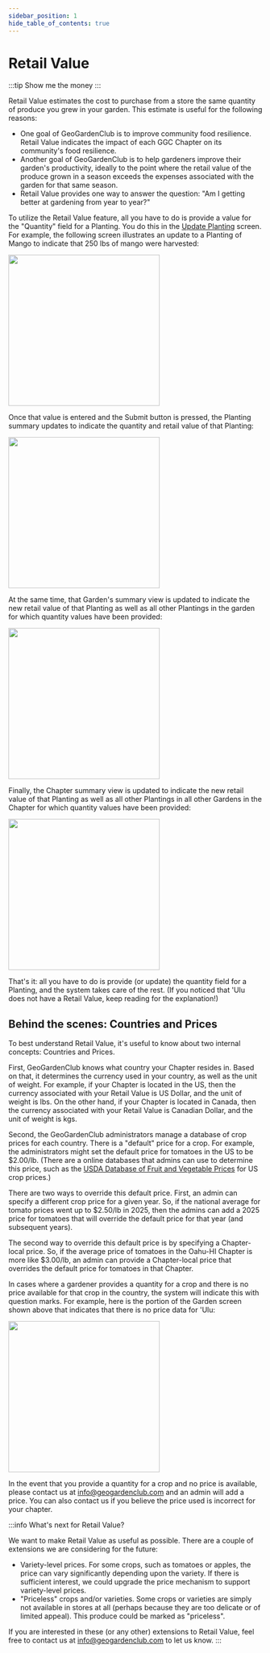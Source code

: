 ```yaml
---
sidebar_position: 1
hide_table_of_contents: true
---
```


# Retail Value

:::tip Show me the money
:::

Retail Value estimates the cost to purchase from a store the same quantity of produce you grew in your garden. This estimate is useful for the following reasons:

* One goal of GeoGardenClub is to improve community food resilience. Retail Value indicates the impact of each GGC Chapter on its community's food resilience. 
* Another goal of GeoGardenClub is to help gardeners improve their garden's productivity, ideally to the point where the retail value of the produce grown in a season exceeds the expenses associated with the garden for that same season.
* Retail Value provides one way to answer the question: "Am I getting better at gardening from year to year?"

To utilize the Retail Value feature, all you have to do is provide a value for the "Quantity" field for a Planting.  You do this in the [Update Planting](plantings.md#update-a-planting) screen. For example, the following screen illustrates an update to a Planting of Mango to indicate that 250 lbs of mango were harvested:

<img width="300" src="/img/user-guide/retail-value-quantity.png"/>

Once that value is entered and the Submit button is pressed, the Planting summary updates to indicate the quantity and retail value of that Planting:

<img width="300" src="/img/user-guide/retail-value-planting.png"/>

At the same time, that Garden's summary view is updated to indicate the new retail value of that Planting as well as all other Plantings in the garden for which quantity values have been provided:

<img width="300" src="/img/user-guide/retail-value-garden.png"/>

Finally, the Chapter summary view is updated to indicate the new retail value of that Planting as well as all other Plantings in all other Gardens in the Chapter for which quantity values have been provided:

<img width="300" src="/img/user-guide/retail-value-chapter.png"/>

 That's it: all you have to do is provide (or update) the quantity field for a Planting, and the system takes care of the rest.  (If you noticed that 'Ulu does not have a Retail Value, keep reading for the explanation!)

## Behind the scenes: Countries and Prices

To best understand Retail Value, it's useful to know about two internal concepts: Countries and Prices. 

First, GeoGardenClub knows what country your Chapter resides in. Based on that, it determines the currency used in your country, as well as the unit of weight. For example, if your Chapter is located in the US, then the currency associated with your Retail Value is US Dollar, and the unit of weight is lbs.  On the other hand, if your Chapter is located in Canada, then the currency associated with your Retail Value is Canadian Dollar, and the unit of weight is kgs. 

Second, the GeoGardenClub administrators manage a database of crop prices for each country. There is a "default" price for a crop. For example, the administrators might set the default price for tomatoes in the US to be $2.00/lb. (There are a online databases that admins can use to determine this price, such as the [USDA Database of Fruit and Vegetable Prices](https://ers.usda.gov/data-products/fruit-and-vegetable-prices) for US crop prices.) 

There are two ways to override this default price.  First, an admin can specify a different crop price for a given year. So, if the national average for tomato prices went up to $2.50/lb in 2025, then the admins can add a 2025 price for tomatoes that will override the default price for that year (and subsequent years).

The second way to override this default price is by specifying a Chapter-local price. So, if the average price of tomatoes in the Oahu-HI Chapter is more like $3.00/lb, an admin can provide a Chapter-local price that overrides the default price for tomatoes in that Chapter.

In cases where a gardener provides a quantity for a crop and there is no price available for that crop in the country, the system will indicate this with question marks. For example, here is the portion of the Garden screen shown above that indicates that there is no price data for 'Ulu:

<img width="300" src="/img/user-guide/retail-value-unknown.png"/>

In the event that you provide a quantity for a crop and no price is available, please contact us at info@geogardenclub.com and an admin will add a price. You can also contact us if you believe the price used is incorrect for your chapter.


:::info What's next for Retail Value?

We want to make Retail Value as useful as possible.  There are a couple of extensions we are considering for the future:

* Variety-level prices. For some crops, such as tomatoes or apples, the price can vary significantly depending upon the variety. If there is sufficient interest, we could upgrade the price mechanism to support variety-level prices. 
* "Priceless" crops and/or varieties. Some crops or varieties are simply not available in stores at all (perhaps because they are too delicate or of limited appeal).  This produce could be marked as "priceless". 

If you are interested in these (or any other) extensions to Retail Value, feel free to contact us at info@geogardenclub.com to let us know.
:::
